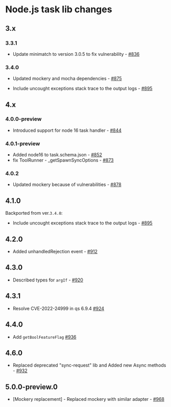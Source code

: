 # Node.js task lib changes

## 3.x

### 3.3.1

- Update minimatch to version 3.0.5 to fix vulnerability - [#836](https://github.com/microsoft/azure-pipelines-task-lib/pull/836)

### 3.4.0

- Updated mockery and mocha dependencies - [#875](https://github.com/microsoft/azure-pipelines-task-lib/pull/875)

- Include uncought exceptions stack trace to the output logs - [#895](https://github.com/microsoft/azure-pipelines-task-lib/pull/895)

## 4.x

### 4.0.0-preview

- Introduced support for node 16 task handler - [#844](https://github.com/microsoft/azure-pipelines-task-lib/pull/844)

### 4.0.1-preview

- Added node16 to task.schema.json - [#852](https://github.com/microsoft/azure-pipelines-task-lib/pull/852)
- fix ToolRunner - _getSpawnSyncOptions - [#873](https://github.com/microsoft/azure-pipelines-task-lib/pull/873)

### 4.0.2

- Updated mockery because of vulnerabilities - [#878](https://github.com/microsoft/azure-pipelines-task-lib/pull/878)

## 4.1.0

Backported from ver.`3.4.0`:

- Include uncought exceptions stack trace to the output logs - [#895](https://github.com/microsoft/azure-pipelines-task-lib/pull/895)

## 4.2.0

- Added unhandledRejection event - [#912](https://github.com/microsoft/azure-pipelines-task-lib/pull/912)

## 4.3.0

- Described types for `argIf` - [#920](https://github.com/microsoft/azure-pipelines-task-lib/pull/920)

## 4.3.1

- Resolve CVE-2022-24999 in qs 6.9.4 [#924](https://github.com/microsoft/azure-pipelines-task-lib/pull/924)

## 4.4.0

- Add `getBoolFeatureFlag` [#936](https://github.com/microsoft/azure-pipelines-task-lib/pull/936)

## 4.6.0

- Replaced deprecated "sync-request" lib and Added new Async methods - [#932](https://github.com/microsoft/azure-pipelines-task-lib/pull/932)

## 5.0.0-preview.0

- [Mockery replacement] - Replaced mockery with similar adapter - [#968](https://github.com/microsoft/azure-pipelines-task-lib/pull/968)